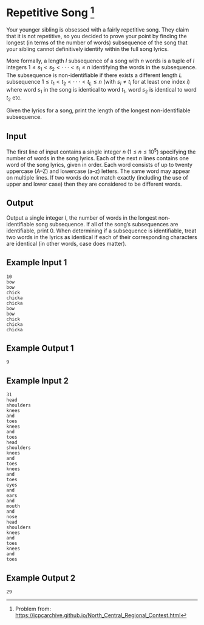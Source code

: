 # Repetitive Song [^repetitive-song]

Your younger sibling is obsessed with a fairly repetitive song. They claim that it is not repetitive, 
so you decided to prove your point by finding the longest (in terms of the number of words) subsequence 
of the song that your sibling cannot definitively identify within the full song lyrics.

More formally, a length $l$ subsequence of a song with $n$ words is a tuple of $l$ integers $1 ≤ s_1 <
s_2 < · · · < s_l ≤ n$ identifying the words in the subsequence. The subsequence is non-identifiable
if there exists a different length $L$ subsequence $1 ≤ t_1 < t_2 < · · · < t_L ≤ n$ (with $s_i \neq t_i$ for at
least one index $i$) where word $s_1$ in the song is identical to word $t_1$, word $s_2$ is identical to word $t_2$ etc.

Given the lyrics for a song, print the length of the longest non-identifiable subsequence.

## Input

The first line of input contains a single integer $n$ $(1 ≤ n ≤ 10^5)$ specifying the number of words in
the song lyrics. Each of the next $n$ lines contains one word of the song lyrics, given in order. Each word 
consists of up to twenty uppercase (A–Z) and lowercase (a–z) letters. The same word may appear on multiple lines. 
If two words do not match exactly (including the use of upper and lower case) then they are considered to be different words.

## Output

Output a single integer $l$, the number of words in the longest non-identifiable song subsequence.
If all of the song’s subsequences are identifiable, print 0. When determining if a subsequence is
identifiable, treat two words in the lyrics as identical if each of their corresponding characters are
identical (in other words, case does matter).

## Example Input 1

    10
    bow
    bow
    chick
    chicka
    chicka
    bow
    bow
    chick
    chicka
    chicka

## Example Output 1
    9

## Example Input 2
    31
    head
    shoulders
    knees
    and
    toes
    knees
    and
    toes
    head
    shoulders
    knees
    and
    toes
    knees
    and
    toes
    eyes
    and
    ears
    and
    mouth
    and
    nose
    head
    shoulders
    knees
    and
    toes
    knees
    and
    toes

## Example Output 2
    29

[^repetitive-song]: Problem from:
    https://icpcarchive.github.io/North_Central_Regional_Contest.html

